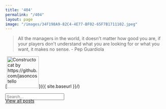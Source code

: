 ```yaml
---
title: '404'
permalink: "/404"
layout: page
image: "/images/34F198A9-82C4-4E77-BF02-65F7B1711102.jpeg"
---
```


<blockquote>
<p>All the managers in the world, it doesn't matter how good you are, if your players don't understand what you are looking for or what you want, it makes no sense. - Pep Guardiola</p>
</blockquote> 

[<img src="{{ site.baseurl }}/images/FE0024A5-5B8C-4CB7-84A7-0A88C8801B63.jpeg" alt="Constructocat by https://github.com/jasoncostello" style="width: 100px;"/>]({{ site.baseurl }}/)

<div class="PageNavigation">
  <div class="searchInput">
  <input type="text" id="search-input" placeholder="Search...">
    <p id="p-result-count" style="margin-top: 0px;"><span id="result-count"></span></p>
    <p id="p-all-posts-link" style="margin-top: -20px;"><span id="all-posts-link"><a href="https://tacticsjournal.com/">View all posts</a></span></p>
    <div class="resultBox">
      <!-- here list are inserted from javascript -->
   </div>
  </div>
    <ul id="post-list"></ul>
</div>

<script>
  function goToHomePage() {
    var searchTerm = document.getElementById("search-input").value;
    window.location.href = "/?search=" + encodeURIComponent(searchTerm);
  }

  document.getElementById("all-posts-link").addEventListener("click", function(e) {
    e.preventDefault(); // Prevent the default link behavior
    goToHomePage(); // Call the function to redirect to the homepage
  });
</script>
<script src="/js/suggest.js"></script>
<script src="/js/search-post.js"></script>
